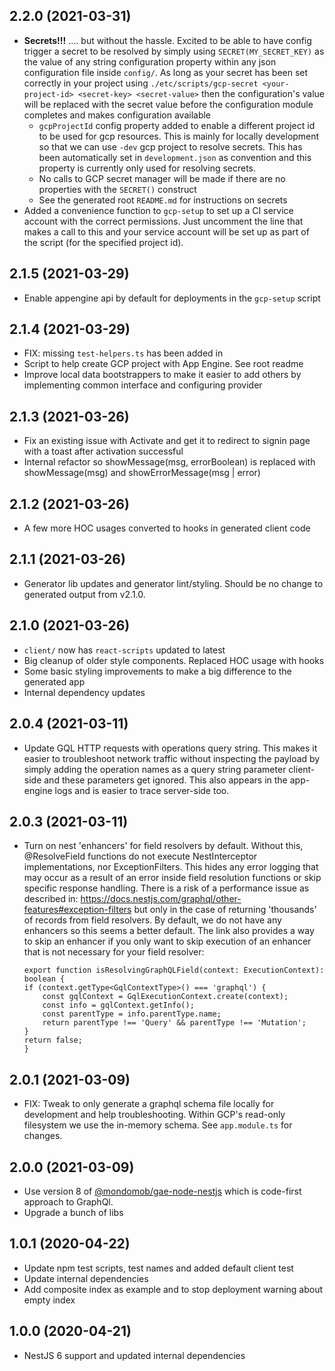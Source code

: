 ## 2.2.0 (2021-03-31)
- **Secrets!!!** .... but without the hassle. Excited to be able to have config trigger a secret to be resolved by simply using `SECRET(MY_SECRET_KEY)` 
  as the value of any string configuration property within any json configuration file inside `config/`. As long as your secret has been 
  set correctly in your project using `./etc/scripts/gcp-secret <your-project-id> <secret-key> <secret-value>` then the configuration's value 
  will be replaced with the secret value before the configuration module completes and makes configuration available
  - `gcpProjectId` config property added to enable a different project id to be used for gcp resources. This is mainly for locally development
    so that we can use `-dev` gcp project to resolve secrets. This has been automatically set in `development.json` as convention and
    this property is currently only used for resolving secrets.
  - No calls to GCP secret manager will be made if there are no properties with the `SECRET()` construct
  - See the generated root `README.md` for instructions on secrets
- Added a convenience function to `gcp-setup` to set up a CI service account with the correct permissions. Just uncomment the line
  that makes a call to this and your service account will be set up as part of the script (for the specified project id).

## 2.1.5 (2021-03-29)
- Enable appengine api by default for deployments in the `gcp-setup` script

## 2.1.4 (2021-03-29)
- FIX:  missing `test-helpers.ts` has been added in
- Script to help create GCP project with App Engine. See root readme
- Improve local data bootstrappers to make it easier to add others by implementing common interface and configuring provider

## 2.1.3 (2021-03-26)
- Fix an existing issue with Activate and get it to redirect to signin page with a toast after activation successful
- Internal refactor so showMessage(msg, errorBoolean) is replaced with showMessage(msg) and showErrorMessage(msg | error)

## 2.1.2 (2021-03-26)
- A few more HOC usages converted to hooks in generated client code

## 2.1.1 (2021-03-26)
- Generator lib updates and generator lint/styling. Should be no change to generated output from v2.1.0.

## 2.1.0 (2021-03-26)
- `client/` now has `react-scripts` updated to latest 
- Big cleanup of older style components. Replaced HOC usage with hooks
- Some basic styling improvements to make a big difference to the generated app
- Internal dependency updates


## 2.0.4 (2021-03-11)
- Update GQL HTTP requests with operations query string. This makes it easier to troubleshoot network traffic without 
  inspecting the payload by simply adding the operation names as a query string parameter client-side and these parameters get ignored.
  This also appears in the app-engine logs and is easier to trace server-side too.

## 2.0.3 (2021-03-11)

- Turn on nest 'enhancers' for field resolvers by default. Without this, @ResolveField functions do not execute NestInterceptor implementations, nor ExceptionFilters. This hides any error logging that may occur as a result of an error inside field resolution functions or skip specific response handling. There is a risk of a performance issue as described in: https://docs.nestjs.com/graphql/other-features#exception-filters but only in the case of returning 'thousands' of records from field resolvers. By default, we do not have any enhancers so this seems a better default. The link also provides a way to skip an enhancer if you only want to skip execution of an enhancer that is not necessary for your field resolver:

  ```
  export function isResolvingGraphQLField(context: ExecutionContext): boolean {
  if (context.getType<GqlContextType>() === 'graphql') {
      const gqlContext = GqlExecutionContext.create(context);
      const info = gqlContext.getInfo();
      const parentType = info.parentType.name;
      return parentType !== 'Query' && parentType !== 'Mutation';
  }
  return false;
  }
  ```

## 2.0.1 (2021-03-09)

- FIX: Tweak to only generate a graphql schema file locally for development and help troubleshooting. Within GCP's read-only filesystem we use the in-memory schema. See `app.module.ts` for changes.

## 2.0.0 (2021-03-09)

- Use version 8 of [@mondomob/gae-node-nestjs](https://github.com/mondo-mob/gae-node-nestjs) which is code-first approach to GraphQl.
- Upgrade a bunch of libs

## 1.0.1 (2020-04-22)

- Update npm test scripts, test names and added default client test
- Update internal dependencies
- Add composite index as example and to stop deployment warning about empty index

## 1.0.0 (2020-04-21)

- NestJS 6 support and updated internal dependencies

